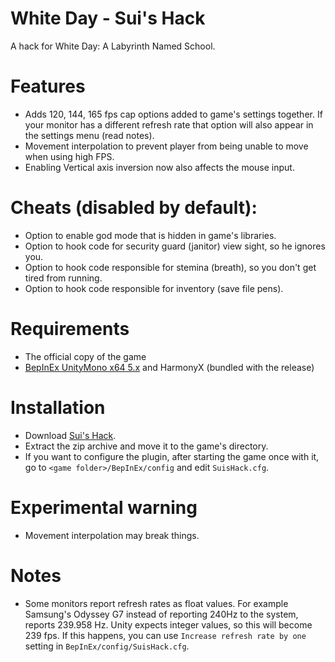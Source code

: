 # White Day - Sui's Hack
 A hack for White Day: A Labyrinth Named School.
 
# Features
 * Adds 120, 144, 165 fps cap options added to game's settings together. If your monitor has a different refresh rate that option will also appear in the settings menu (read notes).
 * Movement interpolation to prevent player from being unable to move when using high FPS.
 * Enabling Vertical axis inversion now also affects the mouse input.
 
# Cheats (disabled by default):
 * Option to enable god mode that is hidden in game's libraries.
 * Option to hook code for security guard (janitor) view sight, so he ignores you. 
 * Option to hook code responsible for stemina (breath), so you don't get tired from running.
 * Option to hook code responsible for inventory (save file pens).

# Requirements
* The official copy of the game
* [BepInEx UnityMono x64 5.x](https://github.com/BepInEx/BepInEx/releases/) and HarmonyX (bundled with the release)

# Installation
* Download [Sui's Hack](https://github.com/SuiMachine/White-Day---Sui-s-Hack/releases).
* Extract the zip archive and move it to the game's directory.
* If you want to configure the plugin, after starting the game once with it, go to ``<game folder>/BepInEx/config`` and edit ``SuisHack.cfg``.

# Experimental warning
* Movement interpolation may break things.

# Notes
* Some monitors report refresh rates as float values. For example Samsung's Odyssey G7 instead of reporting 240Hz to the system, reports 239.958 Hz. Unity expects integer values, so this will become 239 fps. If this happens, you can use ``Increase refresh rate by one`` setting in ``BepInEx/config/SuisHack.cfg``.